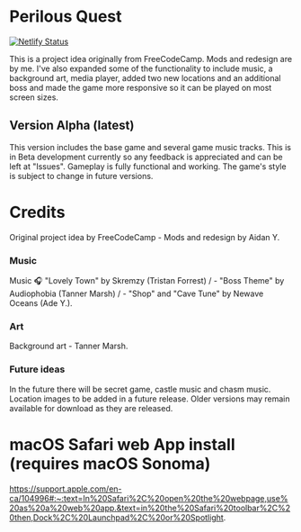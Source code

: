 # Perilous Quest

[![Netlify Status](https://api.netlify.com/api/v1/badges/f312c3e8-98b6-4e22-ac50-3296bf34db80/deploy-status)](https://app.netlify.com/sites/perilous-quest/deploys)

This is a project idea originally from FreeCodeCamp. Mods and redesign are by me. I've also expanded some of the functionality to include music, a background art, media player, added two new locations and an additional boss and made the game more responsive so it can be played on most screen sizes.

## Version Alpha (latest)

This version includes the base game and several game music tracks. This is in Beta development currently so any feedback is appreciated and can be left at "Issues". Gameplay is fully functional and working. The game's style is subject to change in future versions.

# Credits

Original project idea by FreeCodeCamp - Mods and redesign by Aidan Y.

### Music
Music 🎧 "Lovely Town" by  Skremzy (Tristan Forrest) / - "Boss Theme" by Audiophobia (Tanner Marsh) / - "Shop" and "Cave Tune" by Newave Oceans (Ade Y.).

### Art
Background art - Tanner Marsh.

### Future ideas

In the future there will be secret game, castle music and chasm music. Location images to be added in a future release. Older versions may remain available for download as they are released.

# macOS Safari web App install (requires macOS Sonoma)

https://support.apple.com/en-ca/104996#:~:text=In%20Safari%2C%20open%20the%20webpage,use%20as%20a%20web%20app.&text=in%20the%20Safari%20toolbar%2C%20then,Dock%2C%20Launchpad%2C%20or%20Spotlight.

